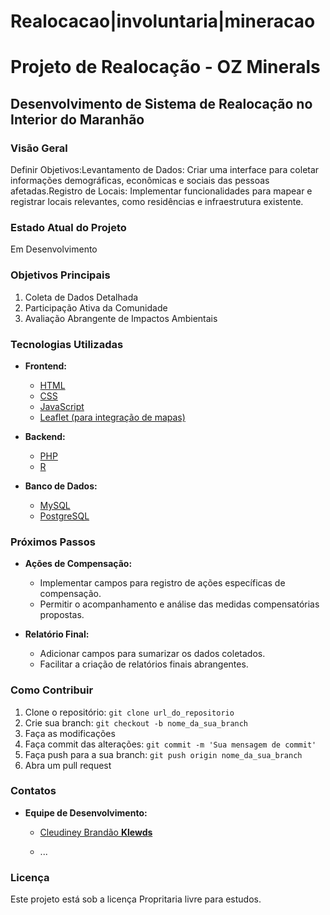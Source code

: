 # Realocacao|involuntaria|mineracao
# Projeto de Realocação - OZ Minerals


## Desenvolvimento de Sistema de Realocação no Interior do Maranhão

### Visão Geral
Definir Objetivos:Levantamento de Dados: Criar uma interface para coletar informações demográficas, econômicas e sociais das pessoas afetadas.Registro de Locais: Implementar funcionalidades para mapear e registrar locais relevantes, como residências e infraestrutura existente.

### Estado Atual do Projeto
Em Desenvolvimento

### Objetivos Principais
1. Coleta de Dados Detalhada
2. Participação Ativa da Comunidade
3. Avaliação Abrangente de Impactos Ambientais

### Tecnologias Utilizadas
- **Frontend:**
  - [HTML](link_para_html)
  - [CSS](link_para_css)
  - [JavaScript](link_para_javascript)
  - [Leaflet (para integração de mapas)](link_para_leaflet)

- **Backend:**
  - [PHP](link_para_php)
  - [R](link_para_r)

- **Banco de Dados:**
  - [MySQL](link_para_mysql)
  - [PostgreSQL](link_para_postgresql)

### Próximos Passos
- **Ações de Compensação:**
  - Implementar campos para registro de ações específicas de compensação.
  - Permitir o acompanhamento e análise das medidas compensatórias propostas.

- **Relatório Final:**
  - Adicionar campos para sumarizar os dados coletados.
  - Facilitar a criação de relatórios finais abrangentes.

### Como Contribuir
1. Clone o repositório: `git clone url_do_repositorio`
2. Crie sua branch: `git checkout -b nome_da_sua_branch`
3. Faça as modificações
4. Faça commit das alterações: `git commit -m 'Sua mensagem de commit'`
5. Faça push para a sua branch: `git push origin nome_da_sua_branch`
6. Abra um pull request

### Contatos
- **Equipe de Desenvolvimento:**
  - [Cleudiney Brandão ****Klewds****](www.instagram.com/cleudineyt)
    
  - ...


### Licença
Este projeto está sob a licença Propritaria livre para estudos.
